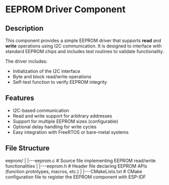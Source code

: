 # EEPROM Driver Component

## Description

This component provides a simple EEPROM driver that supports **read** and **write** operations using I2C communication. It is designed to interface with standard EEPROM chips and includes test routines to validate functionality.

The driver includes:
- Initialization of the I2C interface
- Byte and block read/write operations
- Self-test function to verify EEPROM integrity

## Features

- I2C-based communication
- Read and write support for arbitrary addresses
- Support for multiple EEPROM sizes (configurable)
- Optional delay handling for write cycles
- Easy integration with FreeRTOS or bare-metal systems

## File Structure
eeprom/
|
|---eeprom.c         # Source file implementing EEPROM read/write functionalities
|
|---eeprom.h         # Header file declaring EEPROM APIs (function prototypes, macros, etc.)
|
|---CMakeLists.txt   # CMake configuration file to register the EEPROM component with ESP-IDF

